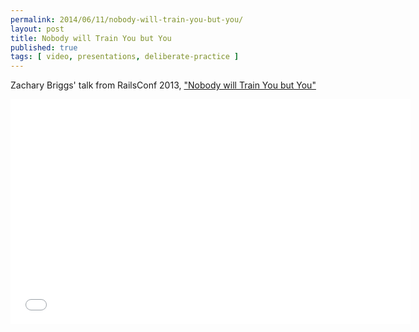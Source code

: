 ```yaml
---
permalink: 2014/06/11/nobody-will-train-you-but-you/
layout: post
title: Nobody will Train You but You
published: true
tags: [ video, presentations, deliberate-practice ]
---
```


Zachary Briggs' talk from RailsConf 2013, ["Nobody will Train You but You"](http://www.confreaks.com/videos/2427-railsconf2013-nobody-will-train-you-but-you)

<iframe width="640" height="360" src="//www.youtube.com/embed/-0yajJLVbzw?feature=player_embedded" frameborder="0" allowfullscreen></iframe>
